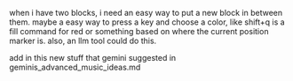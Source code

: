 when i have two blocks, i need an easy way to put a new block in between them. maybe a easy way to press a key and choose a color, like shift+q is a fill command for red or something based on where the current position marker is. also, an llm tool could do this.

add in this new stuff that gemini suggested in geminis_advanced_music_ideas.md
